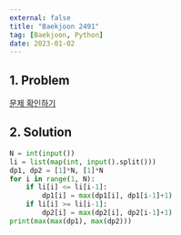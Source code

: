 ```yaml
---
external: false
title: "Baekjoon 2491"
tag: [Baekjoon, Python]
date: 2023-01-02
---
```


## 1. Problem

[문제 확인하기](https://www.acmicpc.net/problem/2491)

## 2. Solution

```python
N = int(input())
li = list(map(int, input().split()))
dp1, dp2 = [1]*N, [1]*N
for i in range(1, N):
    if li[i] <= li[i-1]:
        dp1[i] = max(dp1[i], dp1[i-1]+1)
    if li[i] >= li[i-1]:
        dp2[i] = max(dp2[i], dp2[i-1]+1)
print(max(max(dp1), max(dp2)))
```
